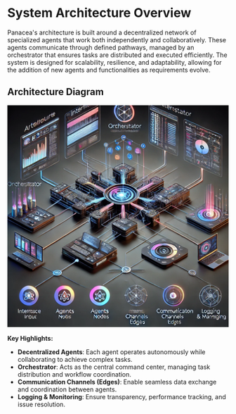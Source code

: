 # System Architecture Overview

Panacea's architecture is built around a decentralized network of specialized agents that work both independently and collaboratively. These agents communicate through defined pathways, managed by an orchestrator that ensures tasks are distributed and executed efficiently. The system is designed for scalability, resilience, and adaptability, allowing for the addition of new agents and functionalities as requirements evolve.

## Architecture Diagram

![System Architecture Diagram](images/start.png)

**Key Highlights:**
- **Decentralized Agents**: Each agent operates autonomously while collaborating to achieve complex tasks.
- **Orchestrator**: Acts as the central command center, managing task distribution and workflow coordination.
- **Communication Channels (Edges)**: Enable seamless data exchange and coordination between agents.
- **Logging & Monitoring**: Ensure transparency, performance tracking, and issue resolution.
